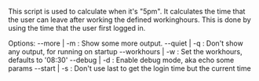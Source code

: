 
  This script is used to calculate when it's "5pm".
  It calculates the time that the user can leave after working the defined workinghours.
  This is done by using the time that the user first logged in.

  Options:
    --more | -m      : Show some more output.
    --quiet | -q     : Don't show any output, for running on startup
    --workhours | -w : Set the workhours, defaults to '08:30'
    --debug | -d     : Enable debug mode, aka echo some params
    --start | -s     : Don't use last to get the login time but the current time

